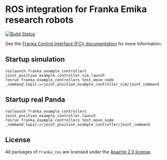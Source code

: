 # ROS integration for Franka Emika research robots

[![Build Status][travis-status]][travis]

See the [Franka Control Interface (FCI) documentation][fci-docs] for more information.

## Startup simulation

    roslaunch franka_example_controllers joint_position_example_controller_sim.launch
    rosrun franka_example_controllers test_move_node _command_topic:=/joint_position_example_controller_sim/joint_command

## Startup real Panda

    roslaunch franka_example_controllers joint_position_example_controller.launch
    rosrun franka_example_controllers test_move_node _command_topic:=/joint_position_example_controller/joint_command


## License

All packages of `franka_ros` are licensed under the [Apache 2.0 license][apache-2.0].

[apache-2.0]: https://www.apache.org/licenses/LICENSE-2.0.html
[fci-docs]: https://frankaemika.github.io/docs
[travis-status]: https://travis-ci.org/frankaemika/franka_ros.svg?branch=kinetic-devel
[travis]: https://travis-ci.org/frankaemika/franka_ros
